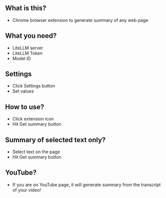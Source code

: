 
## What is this?
- Chrome browser extension to generate summary of any web page

## What you need?
- LiteLLM server
- LiteLLM Token
- Model ID

## Settings
- Click Settings button
- Set values

## How to use?
- Click extension icon
- Hit Get summary button

## Summary of selected text only?
- Select text on the page
- Hit Get summary button

## YouTube?
- If you are on YouTube page, it will generate summary from the transcript of your video!